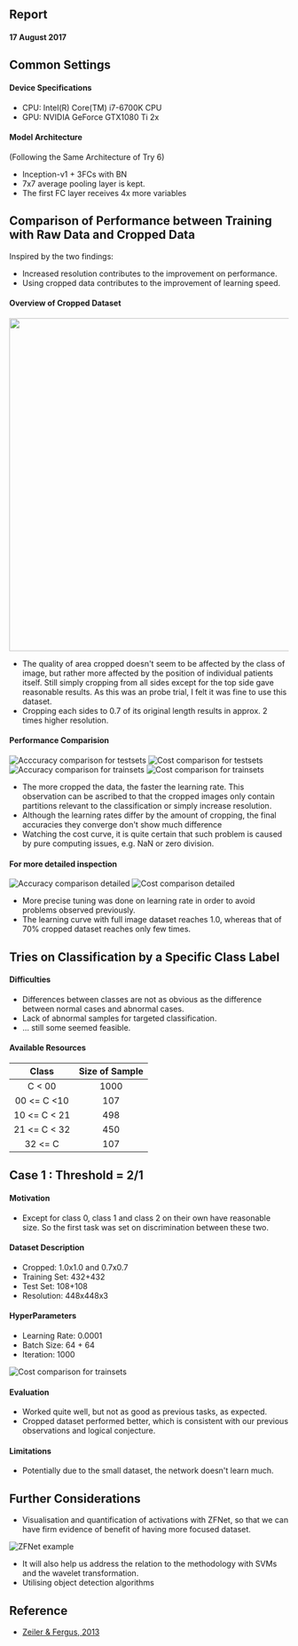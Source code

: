 ## Report
#### 17 August 2017

## Common Settings
#### Device Specifications
* CPU: Intel(R) Core(TM) i7-6700K CPU
* GPU: NVIDIA GeForce GTX1080 Ti 2x

#### Model Architecture
(Following the Same Architecture of Try 6)
* Inception-v1 + 3FCs with BN
* 7x7 average pooling layer is kept.
* The first FC layer receives 4x more variables 

## Comparison of Performance between Training with Raw Data and Cropped Data

Inspired by the two findings:
* Increased resolution contributes to the improvement on performance.
* Using cropped data contributes to the improvement of learning speed.

#### Overview of Cropped Dataset

<p align="center">
<img src="./img/report20170817_crops.png" width="600" height="600" align="center">
</p>

* The quality of area cropped doesn't seem to be affected by the class of image, but rather more affected by the position of individual patients itself. Still simply cropping from all sides except for the top side gave reasonable results. As this was an probe trial, I felt it was fine to use this dataset.
* Cropping each sides to 0.7 of its original length results in approx. 2 times higher resolution.

#### Performance Comparision
![Acccuracy comparison for testsets](./img/report20170817_accu_test.png)
![Cost comparison for testsets](./img/report20170817_cost_test.png)
![Accuracy comparison for trainsets](./img/report20170817_accu_train.png)
![Cost comparison for trainsets](./img/report20170817_cost_train.png)

* The more cropped the data, the faster the learning rate. This observation can be ascribed to that the cropped images only contain partitions relevant to the classification or simply increase resolution.
* Although the learning rates differ by the amount of cropping, the final accuracies they converge don't show much difference
* Watching the cost curve, it is quite certain that such problem is caused by pure computing issues, e.g. NaN or zero division.

#### For more detailed inspection

![Accuracy comparison detailed](./img/report20170817_accu_detail.png)
![Cost comparison detailed](./img/report20170817_cost_detail.png)
* More precise tuning was done on learning rate in order to avoid problems observed previously.
* The learning curve with full image dataset reaches 1.0, whereas that of 70% cropped dataset reaches only few times.

## Tries on Classification by a Specific Class Label
#### Difficulties
* Differences between classes are not as obvious as the difference between normal cases and abnormal cases.
* Lack of abnormal samples for targeted classification.
* ... still some seemed feasible.

#### Available Resources

| Class            | Size of Sample |
| :--------------: |:-------------: |
| C < 00           | 1000           |
| 00 <= C <10      | 107            |
| 10 <= C < 21     | 498            |
| 21 <= C < 32     | 450            |
| 32 <= C          | 107            |

## Case 1 : Threshold = 2/1
#### Motivation
* Except for class 0, class 1 and class 2 on their own have reasonable size. So the first task was set on discrimination between these two.

#### Dataset Description
* Cropped: 		1.0x1.0 and 0.7x0.7
* Training Set: 432+432
* Test Set:     108+108
* Resolution:   448x448x3

#### HyperParameters
* Learning Rate: 0.0001
* Batch Size:    64 + 64
* Iteration:     1000

![Cost comparison for trainsets](./img/report20170817_C1.png)

#### Evaluation
* Worked quite well, but not as good as previous tasks, as expected.
* Cropped dataset performed better, which is consistent with our previous observations and logical conjecture.

#### Limitations
* Potentially due to the small dataset, the network doesn't learn much.


## Further Considerations
* Visualisation and quantification of activations with ZFNet, so that we can have firm evidence of benefit of having more focused dataset.

![ZFNet example](./img/report20170817_zfexample.png)

* It will also help us address the relation to the methodology with SVMs and the wavelet transformation.
* Utilising object detection algorithms

## Reference

* [Zeiler & Fergus, 2013](https://arxiv.org/abs/1311.2901)
